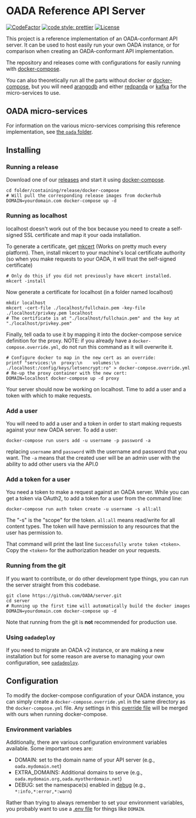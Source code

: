 # OADA Reference API Server

[![CodeFactor](https://www.codefactor.io/repository/github/OADA/server/badge)](https://www.codefactor.io/repository/github/OADA/server)
[![code style: prettier](https://img.shields.io/badge/code_style-prettier-ff69b4.svg)](https://github.com/prettier/prettier)
[![License](https://img.shields.io/github/license/OADA/server)](LICENSE)

This project is a reference implementation of an OADA-conformant API server.
It can be used to host easily run your own OADA instance,
or for comparison when creating an OADA-conformant API implementation.

The repository and releases come with configurations for easily running
with [docker-compose].

You can also theoretically run all the parts without docker or [docker-compose],
but you will need [arangodb] and either [redpanda] or [kafka]
for the micro-services to use.

## OADA micro-services

For information on
the various micro-services comprising this reference implementation,
see [the `oada` folder](oada/).

## Installing

### Running a release

Download one of our [releases] and start it using [docker-compose].

```shell
cd folder/containing/release/docker-compose
# Will pull the corresponding release images from dockerhub
DOMAIN=yourdomain.com docker-compose up -d
```
### Running as localhost
localhost doesn't work out of the box because you need to create a self-signed SSL certificate and map it your oada installation.  

To generate a certificate, get [mkcert](https://github.com/FiloSottile/mkcert) (Works on pretty much every platform).
Then, install mkcert to your machine's local certificate authority (so when you make requests to your OADA, it will trust the self-signed certificate)
```shell
# Only do this if you did not previously have mkcert installed.
mkcert -install
```
Now generate a certificate for localhost (in a folder named localhost)
```shell
mkdir localhost
mkcert -cert-file ./localhost/fullchain.pem -key-file ./localhost/privkey.pem localhost
# The certificate is at "./localhost/fullchain.pem" and the key at "./localhost/privkey.pem"
```
Finally, tell oada to use it by mapping it into the docker-compose service definition for the proxy.
NOTE: if you already have a `docker-compose.override.yml`, do not run this command as it will overwrite it.
```shell
# Configure docker to map in the new cert as an override:
printf "services:\n  proxy:\n    volumes:\n      - ./localhost:/config/keys/letsencrypt:ro" > docker-compose.override.yml
# Re-up the proxy container with the new cert:
DOMAIN=localhost docker-compose up -d proxy
```
Your server should now be working on localhost.  Time to add a user and a token with which to make requests.

### Add a user
You will need to add a user and a token in order to start making requests against your new OADA server.  To add a user:

```shell
docker-compose run users add -u username -p password -a
```
replacing `username` and `password` with the username and password that you want.  The `-a` means that the created user will be an admin user with the ability to add other users via the API.0

### Add a token for a user
You need a token to make a request against an OADA server.  While you can get a token via OAuth2, to add a token
for a user from the command line:
```shell
docker-compose run auth token create -u username -s all:all
```
The "-s" is the "scope" for the token.  `all:all` means read/write for all content types.  The token will have permission to any resources that the user has permission to.

That command will print the last line `Successfully wrote token <token>`.  Copy the `<token>` for the authorization header on your requests.

### Running from the git

If you want to contribute, or do other development type things,
you can run the server straight from this codebase.

```shell
git clone https://github.com/OADA/server.git
cd server
# Running up the first time will automatically build the docker images
DOMAIN=yourdomain.com docker-compose up -d
```

Note that running from the git is **not** recommended for production use.

### Using `oadadeploy`

If you need to migrate an OADA v2 instance,
or are making a new installation but for some reason
are averse to managing your own configuration,
see [`oadadeploy`].

## Configuration

To modify the docker-compose configuration of your OADA instance,
you can simply create a `docker-compose.override.yml`
in the same directory as the `docker-compose.yml` file.
Any settings in this [override file] will be merged with ours
when running docker-compose.

### Environment variables

Additionally, there are various configuration environment variables available.
Some important ones are:

- DOMAIN: set to the domain name of your API server
  (e.g., `oada.mydomain.net`)
- EXTRA_DOMAINS: Additional domains to serve
  (e.g., `oada.mydomain.org,oada.myotherdomain.net`)
- DEBUG: set the namespace(s) enabled in [debug]
  (e.g., `*:info,*:error,*:warn`)

Rather than trying to always remember to set your environment variables,
you probably want to use a [.env file] for things like `DOMAIN`.

[releases]: https://github.com/OADA/server/releases
[docker-compose]: https://docs.docker.com/compose/
[.env file]: https://docs.docker.com/compose/environment-variables/#substitute-environment-variables-in-compose-files
[arangodb]: https://www.arangodb.com
[redpanda]: https://vectorized.io/redpanda
[kafka]: https://kafka.apache.org
[override file]: https://docs.docker.com/compose/extends/#understanding-multiple-compose-files
[debug]: https://www.npmjs.com/package/debug#usage
[`oadadeploy`]: https://github.com/OADA/oadadeploy
